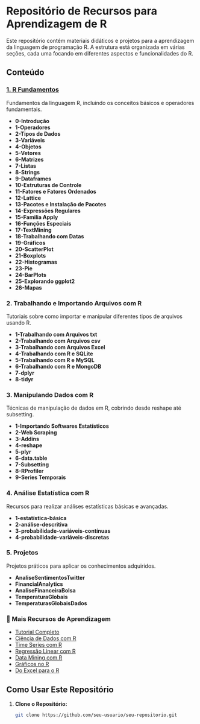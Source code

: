# Repositório de Recursos para Aprendizagem de R

Este repositório contém materiais didáticos e projetos para a aprendizagem da linguagem de programação R. A estrutura está organizada em várias seções, cada uma focando em diferentes aspectos e funcionalidades do R.

## Conteúdo

### [1. R Fundamentos](./1-R-Fundamentos/)
Fundamentos da linguagem R, incluindo os conceitos básicos e operadores fundamentais.
- **0-Introdução**
- **1-Operadores**
- **2-Tipos de Dados**
- **3-Variáveis**
- **4-Objetos**
- **5-Vetores**
- **6-Matrizes**
- **7-Listas**
- **8-Strings**
- **9-Dataframes**
- **10-Estruturas de Controle**
- **11-Fatores e Fatores Ordenados**
- **12-Lattice**
- **13-Pacotes e Instalação de Pacotes**
- **14-Expressões Regulares**
- **15-Familia Apply**
- **16-Funções Especiais**
- **17-TextMining**
- **18-Trabalhando com Datas**
- **19-Gráficos**
- **20-ScatterPlot**
- **21-Boxplots**
- **22-Histogramas**
- **23-Pie**
- **24-BarPlots**
- **25-Explorando ggplot2**
- **26-Mapas**

### 2. Trabalhando e Importando Arquivos com R
Tutoriais sobre como importar e manipular diferentes tipos de arquivos usando R.
- **1-Trabalhando com Arquivos txt**
- **2-Trabalhando com Arquivos csv**
- **3-Trabalhando com Arquivos Excel**
- **4-Trabalhando com R e SQLite**
- **5-Trabalhando com R e MySQL**
- **6-Trabalhando com R e MongoDB**
- **7-dplyr**
- **8-tidyr**

### 3. Manipulando Dados com R
Técnicas de manipulação de dados em R, cobrindo desde reshape até subsetting.
- **1-Importando Softwares Estatísticos**
- **2-Web Scraping**
- **3-Addins**
- **4-reshape**
- **5-plyr**
- **6-data.table**
- **7-Subsetting**
- **8-RProfiler**
- **9-Series Temporais**

### 4. Análise Estatística com R
Recursos para realizar análises estatísticas básicas e avançadas.
- **1-estatística-básica**
- **2-análise-descritiva**
- **3-probabilidade-variáveis-contínuas**
- **4-probabilidade-variáveis-discretas**

### 5. Projetos
Projetos práticos para aplicar os conhecimentos adquiridos.
- **AnaliseSentimentosTwitter**
- **FinancialAnalytics**
- **AnaliseFinanceiraBolsa**
- **TemperaturaGlobais**
- **TemperaturasGlobaisDados**

### 🎁 Mais Recursos de Aprendizagem

- [Tutorial Completo](https://www.tutorialspoint.com/r/index.htm)
- [Ciência de Dados com R](https://cdr.ibpad.com.br/introducao.html)
- [Time Series com R](http://r-statistics.co/Time-Series-Analysis-With-R.html)
- [Regressão Linear com R](http://r-statistics.co/Linear-Regression.html)
- [Data Mining com R](http://www.rdatamining.com/home)
- [Gráficos no R](https://www.datamentor.io/r-programming/bar-plot)
- [Do Excel para o R](https://www.business-science.io/business/2019/02/20/excel-to-r-part-1.html)

  

## Como Usar Este Repositório

1. **Clone o Repositório:** 
   ```bash
   git clone https://github.com/seu-usuario/seu-repositorio.git
